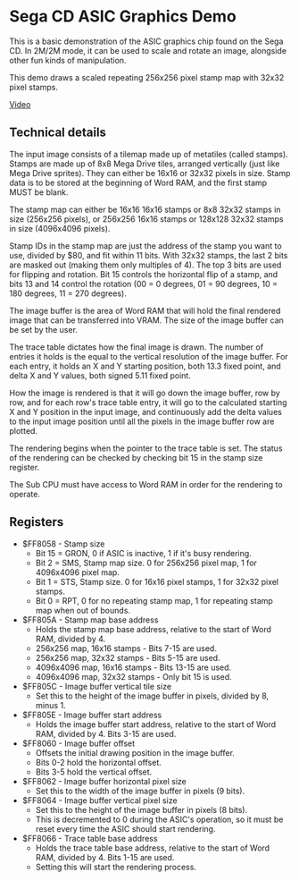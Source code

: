 # Sega CD ASIC Graphics Demo
This is a basic demonstration of the ASIC graphics chip found on the Sega CD. In 2M/2M mode, it can be used to scale and rotate an image, alongside other fun kinds of manipulation.

This demo draws a scaled repeating 256x256 pixel stamp map with 32x32 pixel stamps.

[Video](https://www.youtube.com/watch?v=YM9s1ydWsq4)

## Technical details
The input image consists of a tilemap made up of metatiles (called stamps). Stamps are made up of 8x8 Mega Drive tiles, arranged vertically (just like Mega Drive sprites). They can either be 16x16 or 32x32 pixels in size. Stamp data is to be stored at the beginning of Word RAM, and the first stamp MUST be blank.

The stamp map can either be 16x16 16x16 stamps or 8x8 32x32 stamps in size (256x256 pixels), or 256x256 16x16 stamps or 128x128 32x32 stamps in size (4096x4096 pixels).

Stamp IDs in the stamp map are just the address of the stamp you want to use, divided by $80, and fit within 11 bits. With 32x32 stamps, the last 2 bits are masked out (making them only multiples of 4). The top 3 bits are used for flipping and rotation. Bit 15 controls the horizontal flip of a stamp, and bits 13 and 14 control the rotation (00 = 0 degrees, 01 = 90 degrees, 10 = 180 degrees, 11 = 270 degrees).

The image buffer is the area of Word RAM that will hold the final rendered image that can be transferred into VRAM. The size of the image buffer can be set by the user.

The trace table dictates how the final image is drawn. The number of entries it holds is the equal to the vertical resolution of the image buffer. For each entry, it holds an X and Y starting position, both 13.3 fixed point, and delta X and Y values, both signed 5.11 fixed point.

How the image is rendered is that it will go down the image buffer, row by row, and for each row's trace table entry, it will go to the calculated starting X and Y position in the input image, and continuously add the delta values to the input image position until all the pixels in the image buffer row are plotted.

The rendering begins when the pointer to the trace table is set. The status of the rendering can be checked by checking bit 15 in the stamp size register.

The Sub CPU must have access to Word RAM in order for the rendering to operate.

## Registers
* $FF8058 - Stamp size
    * Bit 15 = GRON, 0 if ASIC is inactive, 1 if it's busy rendering.
    * Bit 2 = SMS, Stamp map size. 0 for 256x256 pixel map, 1 for 4096x4096 pixel map.
    * Bit 1 = STS, Stamp size. 0 for 16x16 pixel stamps, 1 for 32x32 pixel stamps.
    * Bit 0 = RPT, 0 for no repeating stamp map, 1 for repeating stamp map when out of bounds.
* $FF805A - Stamp map base address
    * Holds the stamp map base address, relative to the start of Word RAM, divided by 4.
    * 256x256 map, 16x16 stamps - Bits 7-15 are used.
    * 256x256 map, 32x32 stamps - Bits 5-15 are used.
    * 4096x4096 map, 16x16 stamps - Bits 13-15 are used.
    * 4096x4096 map, 32x32 stamps - Only bit 15 is used.
* $FF805C - Image buffer vertical tile size
    * Set this to the height of the image buffer in pixels, divided by 8, minus 1.
* $FF805E - Image buffer start address
    * Holds the image buffer start address, relative to the start of Word RAM, divided by 4. Bits 3-15 are used.
* $FF8060 - Image buffer offset
    * Offsets the initial drawing position in the image buffer.
    * Bits 0-2 hold the horizontal offset.
    * Bits 3-5 hold the vertical offset.
* $FF8062 - Image buffer horizontal pixel size
    * Set this to the width of the image buffer in pixels (9 bits).
* $FF8064 - Image buffer vertical pixel size
    * Set this to the height of the image buffer in pixels (8 bits).
    * This is decremented to 0 during the ASIC's operation, so it must be reset every time the ASIC should start rendering.
* $FF8066 - Trace table base address
    * Holds the trace table base address, relative to the start of Word RAM, divided by 4. Bits 1-15 are used.
    * Setting this will start the rendering process.
